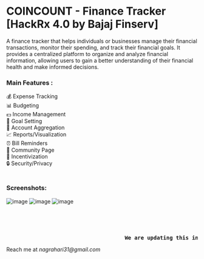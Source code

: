 <h1>COINCOUNT - Finance Tracker [HackRx 4.0 by Bajaj Finserv]</h1>

A finance tracker  that helps individuals or businesses manage their financial transactions, monitor their spending, and track their financial goals. It provides a centralized platform to organize and analyze financial information, allowing users to gain a better understanding of their financial health and make informed decisions.
<br>

<h3> Main Features : </h3>
💰 Expense Tracking<br>
📊 Budgeting<br>
💵 Income Management<br>
🎯 Goal Setting<br>
🏦 Account Aggregation<br>
📈 Reports/Visualization<br>
⏰ Bill Reminders<br>
🤝 Community Page<br>
🎁 Incentivization<br>
🔒 Security/Privacy<br>
<br>

<h3>Screenshots:</h3>

![image](https://github.com/Naman73598/HackRx-4.0-Coincount/assets/78019442/c42b925e-b029-4880-b4f3-af2383e7a7c2)
![image](https://github.com/Naman73598/HackRx-4.0-Coincount/assets/78019442/b057dd25-9185-42d6-8cba-358b5d141ebd)
![image](https://github.com/Naman73598/HackRx-4.0-Coincount/assets/78019442/1acf3624-8372-437a-8fa1-5d08b6fbb931)

<br>
<br>
&emsp;&emsp;&emsp; 
<pre>                                     <b>We are updating this in every 48 hrs.</b><br></pre>
Reach me at <i>nagrahari31@gmail.com</i>
